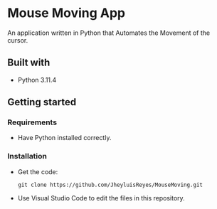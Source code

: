 # Mouse Moving App
An application written in Python that Automates the Movement of the cursor.

## Built with
- Python 3.11.4

## Getting started

### Requirements
- Have Python installed correctly.

### Installation
- Get the code:

    ```
    git clone https://github.com/JheyluisReyes/MouseMoving.git
    ```

- Use Visual Studio Code to edit the files in this repository.
